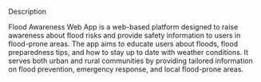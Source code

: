 Description

Flood Awareness Web App is a web-based platform designed to raise awareness about flood risks and provide safety information to users in flood-prone areas. The app aims to educate users about floods, flood preparedness tips, and how to stay up to date with weather conditions. It serves both urban and rural communities by providing tailored information on flood prevention, emergency response, and local flood-prone areas.
